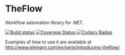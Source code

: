 # TheFlow

Workflow automation library for .NET.

[![Build status](https://ci.appveyor.com/api/projects/status/1ral871auanbw0ts/branch/master?svg=true)](https://ci.appveyor.com/project/ElemarRodriguesSeveroJunior/theflow/branch/master)
[![Coverage Status](https://coveralls.io/repos/github/ElemarJR/TheFlow/badge.svg?branch=master)](https://coveralls.io/github/ElemarJR/TheFlow?branch=master)
[![Codacy Badge](https://api.codacy.com/project/badge/Grade/bfee77dd2d044feaa2ead968e679a799)](https://www.codacy.com/project/ElemarJR/TheFlow/dashboard?utm_source=github.com&amp;utm_medium=referral&amp;utm_content=ElemarJR/TheFlow&amp;utm_campaign=Badge_Grade_Dashboard)

Examples of how to use it are available at http://www.elemarjr.com/en/serie/introducing-theflow/
